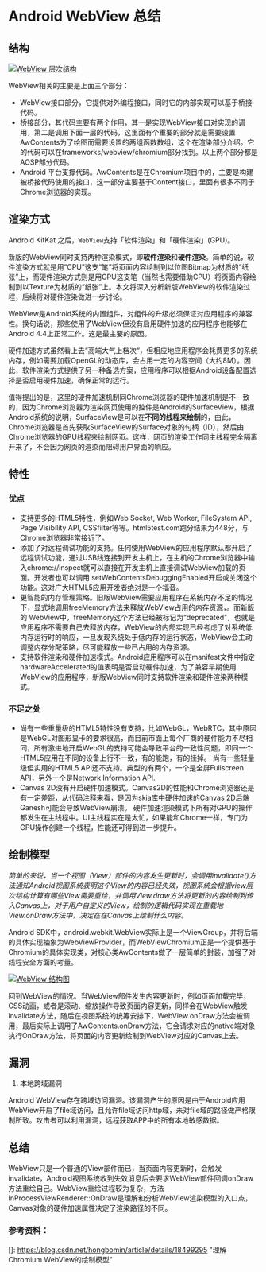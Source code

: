 # Android WebView 总结

## 结构

[![WebView 层次结构](https://camo.githubusercontent.com/9f8e8769d58c978f7bdee010395a5b0c339618b4/68747470733a2f2f696d672d626c6f672e6373646e2e6e65742f32303134303131333230343131323031353f77617465726d61726b2f322f746578742f6148523063446f764c324a736232637559334e6b626935755a58517662576c73595752765832357164513d3d2f666f6e742f3561364c354c32542f666f6e7473697a652f3430302f66696c6c2f49304a42516b46434d413d3d2f646973736f6c76652f37302f677261766974792f43656e746572)](https://camo.githubusercontent.com/9f8e8769d58c978f7bdee010395a5b0c339618b4/68747470733a2f2f696d672d626c6f672e6373646e2e6e65742f32303134303131333230343131323031353f77617465726d61726b2f322f746578742f6148523063446f764c324a736232637559334e6b626935755a58517662576c73595752765832357164513d3d2f666f6e742f3561364c354c32542f666f6e7473697a652f3430302f66696c6c2f49304a42516b46434d413d3d2f646973736f6c76652f37302f677261766974792f43656e746572)

WebView相关的主要是上面三个部分：

- WebView接口部分，它提供对外编程接口，同时它的内部实现可以基于桥接代码。
- 桥接部分，其代码主要有两个作用，其一是实现WebView接口对实现的调用，第二是调用下面一层的代码，这里面有个重要的部分就是需要设置AwContents为了绘图而需要设置的两组函数数组，这个在渲染部分介绍。它的代码可以在frameworks/webview/chromium部分找到。以上两个部分都是AOSP部分代码。
- Android 平台支撑代码。AwContents是在Chromium项目中的，主要是构建被桥接代码使用的接口，这一部分主要基于Content接口，里面有很多不同于Chrome浏览器的实现。

## 渲染方式

Android KitKat 之后，`WebView`支持「软件渲染」和「硬件渲染」(GPU)。

新版的WebView同时支持两种渲染模式，即**软件渲染**和**硬件渲染**。简单的说，软件渲染方式就是用“CPU”这支“笔”将页面内容绘制到以位图Bitmap为材质的“纸张”上，而硬件渲染方式则是用GPU这支笔（当然也需要借助CPU）将页面内容绘制到以Texture为材质的“纸张”上。本文将深入分析新版WebView的软件渲染过程，后续将对硬件渲染做进一步讨论。

WebView是Android系统的内置组件，对组件的升级必须保证对应用程序的兼容性。换句话说，那些使用了WebView但没有启用硬件加速的应用程序也能够在Android 4.4上正常工作。这是最主要的原因。

硬件加速方式虽然看上去“高端大气上档次“，但相应地应用程序会耗费更多的系统内存，例如需要加载OpenGL的动态库，会占用一定的内容空间（大约8M）。因此，软件渲染方式提供了另一种备选方案，应用程序可以根据Android设备配置选择是否启用硬件加速，确保正常的运行。

值得提出的是，这里的硬件加速机制同Chrome浏览器的硬件加速机制是不一致的，因为Chrome浏览器为渲染网页使用的控件是Android的SurfaceView，根据Android系统的说明，SurfaceView是可以在**不同的线程来绘制**的，由此，Chrome浏览器是首先获取SurfaceView的Surface对象的句柄（ID），然后由Chrome浏览器的GPU线程来绘制网页。这样，网页的渲染工作同主线程完全隔离开来了，不会因为网页的渲染而阻碍用户界面的响应。

## 特性

### 优点

- 支持更多的HTML5特性，例如Web Socket, Web Worker, FileSystem API, Page Visibility API, CSSfilter等等。html5test.com跑分结果为448分，与Chrome浏览器非常接近了。
- 添加了对远程调试功能的支持。任何使用WebView的应用程序默认都开启了远程调试功能，通过USB线连接到开发主机上，在主机的Chrome浏览器中输入chrome://inspect就可以直接在开发主机上直接调试WebView加载的页面。开发者也可以调用 setWebContentsDebuggingEnabled开启或关闭这个功能。这对广大HTML5应用开发者绝对是一个福音。
- 更智能的内存管理策略。旧版WebView需要应用程序在系统内存不足的情况下，显式地调用freeMemory方法来释放WebView占用的内存资源，。而新版的 WebView中，freeMemory这个方法已经被标记为“deprecated”，也就是应用程序不需要自己去释放内存，WebView的内部实现已经考虑了对系统低内存运行时的响应，一旦发现系统处于低内存的运行状态，WebView会主动调整内存分配策略，尽可能释放一些已占用的内存资源。
- 支持软件渲染和硬件加速模式。Android应用程序可以在manifest文件中指定hardwareAccelerated的值表明是否启动硬件加速，为了兼容早期使用WebView的应用程序，新版WebView同时支持软件渲染和硬件渲染两种模式。

### 不足之处

- 尚有一些重量级的HTML5特性没有支持，比如WebGL，WebRTC，其中原因是WebGL对图形显卡的要求很高，而目前市面上每个厂商的硬件能力不尽相同，所有激进地开启WebGL的支持可能会导致平台的一致性问题，即同一个HTML5应用在不同的设备上行不一致，有的能跑，有的挂掉。 尚有一些轻量级但实用的HTML5 API还不支持。典型的有两个，一个是全屏Fullscreen API，另外一个是Network Information API.
- Canvas 2D没有开启硬件加速模式。Canvas2D的性能和Chrome浏览器还是有一定差距，从代码注释来看，是因为skia库中硬件加速的Canvas 2D后端Ganesh可能会导致WebView崩溃。 硬件加速渲染模式下所有对GPU的操作都发生在主线程中。UI主线程实在是太忙，如果能和Chrome一样，专门为GPU操作创建一个线程，性能还可得到进一步提升。

## 绘制模型

*简单的来说，当一个视图（View）部件的内容发生更新时，会调用invalidate()方法通知Android视图系统表明这个View的内容已经失效，视图系统会根据view层次结构计算有哪些View需要重绘，并调用View.draw方法将更新的内容绘制到传入Canvas上，对于用户自定义的View，绘制的逻辑代码实现在重载地View.onDraw方法中，决定在在Canvas上绘制什么内容。*

Android SDK中，android.webkit.WebView实际上是一个ViewGroup，并将后端的具体实现抽象为WebViewProvider，而WebViewChromium正是一个提供基于Chromium的具体实现类，对核心类AwContents做了一层简单的封装，加强了对线程安全方面的考量。

[![WebView 结构图](https://camo.githubusercontent.com/1bef9a67f782665953660f044a7c29a2911fb8fe/68747470733a2f2f696d672d626c6f672e6373646e2e6e65742f3230313430313138323332373036343533)](https://camo.githubusercontent.com/1bef9a67f782665953660f044a7c29a2911fb8fe/68747470733a2f2f696d672d626c6f672e6373646e2e6e65742f3230313430313138323332373036343533)

回到WebView的情况。当WebView部件发生内容更新时，例如页面加载完毕，CSS动画，或者是滚动、缩放操作导致页面内容更新，同样会在WebView触发invalidate方法，随后在视图系统的统筹安排下，WebView.onDraw方法会被调用，最后实际上调用了AwContents.onDraw方法，它会请求对应的native端对象执行OnDraw方法，将页面的内容更新绘制到WebView对应的Canvas上去。

## 漏洞

1. 本地跨域漏洞

Android WebView存在跨域访问漏洞。该漏洞产生的原因是由于Android应用WebView开启了file域访问，且允许file域访问http域，未对file域的路径做严格限制所致。攻击者可以利用漏洞，远程获取APP中的所有本地敏感数据。

## 总结

WebView只是一个普通的View部件而已，当页面内容更新时，会触发invalidate，Android视图系统收到失效消息后会要求WebView部件回调onDraw方法重绘自己。WebView重绘过程较为复杂，方法InProcessViewRenderer::OnDraw是理解和分析WebView渲染模型的入口点，Canvas对象的硬件加速属性决定了渲染路径的不同。

### 参考资料：

[]: <https://blog.csdn.net/hongbomin/article/details/18499295>	"理解Chromium WebView的绘制模型"